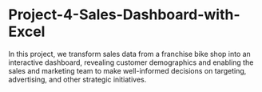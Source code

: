 # Project-4-Sales-Dashboard-with-Excel

In this project, we transform sales data from a franchise bike shop into an interactive dashboard, revealing customer demographics and enabling the sales and marketing team to make well-informed decisions on targeting, advertising, and other strategic initiatives.
